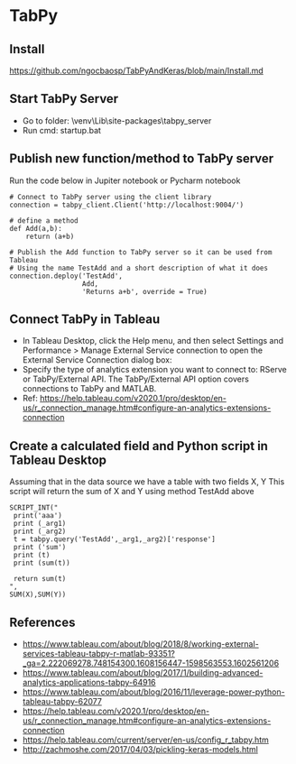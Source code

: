 # TabPy

## Install
https://github.com/ngocbaosp/TabPyAndKeras/blob/main/Install.md
## Start TabPy Server
- Go to folder: \venv\Lib\site-packages\tabpy_server
- Run cmd: startup.bat

## Publish new function/method to TabPy server

Run the code below in Jupiter notebook or Pycharm notebook

```
# Connect to TabPy server using the client library
connection = tabpy_client.Client('http://localhost:9004/')

# define a method 
def Add(a,b):
    return (a+b)

# Publish the Add function to TabPy server so it can be used from Tableau
# Using the name TestAdd and a short description of what it does
connection.deploy('TestAdd',
                  Add,
                  'Returns a+b', override = True)

```

## Connect TabPy in Tableau
 - In Tableau Desktop, click the Help menu, and then select Settings and Performance > Manage External Service connection to open the External Service Connection dialog box:
 - Specify the type of analytics extension you want to connect to: RServe or TabPy/External API. The TabPy/External API option covers connections to TabPy and MATLAB.
 - Ref: https://help.tableau.com/v2020.1/pro/desktop/en-us/r_connection_manage.htm#configure-an-analytics-extensions-connection

## Create a calculated field and Python script in Tableau Desktop

Assuming that in the data source we have a table with two fields X, Y 
This script will return the sum of X and Y using method TestAdd above
```
SCRIPT_INT("
 print('aaa')
 print (_arg1) 
 print (_arg2)
 t = tabpy.query('TestAdd',_arg1,_arg2)['response']
 print ('sum') 
 print (t)
 print (sum(t))

 return sum(t)
",
SUM(X),SUM(Y))

```
## References
- https://www.tableau.com/about/blog/2018/8/working-external-services-tableau-tabpy-r-matlab-93351?_ga=2.222069278.748154300.1608156447-1598563553.1602561206
- https://www.tableau.com/about/blog/2017/1/building-advanced-analytics-applications-tabpy-64916
- https://www.tableau.com/about/blog/2016/11/leverage-power-python-tableau-tabpy-62077
- https://help.tableau.com/v2020.1/pro/desktop/en-us/r_connection_manage.htm#configure-an-analytics-extensions-connection
- https://help.tableau.com/current/server/en-us/config_r_tabpy.htm
- http://zachmoshe.com/2017/04/03/pickling-keras-models.html
